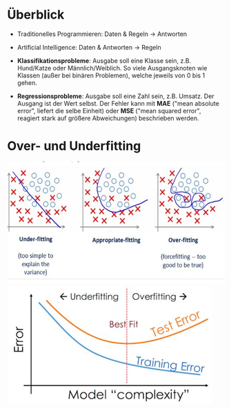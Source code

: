 # Überblick

- Traditionelles Programmieren: Daten & Regeln $\rightarrow$ Antworten
- Artificial Intelligence: Daten & Antworten $\rightarrow$ Regeln


- **Klassifikationsprobleme**: Ausgabe soll eine Klasse sein, z.B. Hund/Katze oder Männlich/Weiblich. So viele Ausgangsknoten wie Klassen (außer bei binären Problemen), welche jeweils von 0 bis 1 gehen.
- **Regressionsprobleme**: Ausgabe soll eine Zahl sein, z.B. Umsatz. Der Ausgang ist der Wert selbst. Der Fehler kann mit **MAE** ("mean absolute error", liefert die selbe Einheit) oder **MSE** ("mean squared error", reagiert stark auf größere Abweichungen) beschrieben werden.

# Over- und Underfitting

![Image 1](assets/1_JZbxrdzabrT33Yl-LrmShw-4185843158.png)
![Image 2](assets/th-4231928222.jpg)
